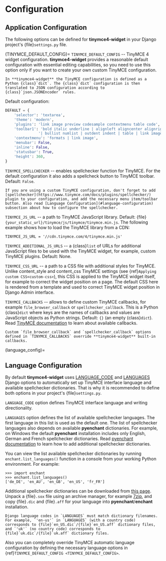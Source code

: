 # Configuration

## Application Configuration

The following options can be defined for **tinymce4-widget** in your Django project's {file}`settings.py` file.

(TINYMCE_DEFAULT_CONFIG)=
`TINYMCE_DEFAULT_CONFIG` -- TinyMCE 4 widget configuration. **tinymce4-widget** provides a reasonable default configuration with essential editing capabilities, so you need to use this option only if you want to create your own custom TinyMCE configuration.

```{note}
In **tinymce4-widget** the TinyMCE configuration is defined as a Python {class}`dict`. The {class}`dict` configuration is then translated to JSON configuration according to {class}`json.JSONEncoder` rules.
```

Default configuration:

```python
DEFAULT = {
    'selector': 'textarea',
    'theme': 'modern',
    'plugins': 'link image preview codesample contextmenu table code',
    'toolbar1': 'bold italic underline | alignleft aligncenter alignright alignjustify '
               '| bullist numlist | outdent indent | table | link image | codesample | preview code',
    'contextmenu': 'formats | link image',
    'menubar': False,
    'inline': False,
    'statusbar': True,
    'height': 360,
}
```

`TINYMCE_SPELLCHECKER` -- enables spellchecker function for TinyMCE. For the default configuration it also adds a spellcheck button to TinyMCE toolbar. Default: `False`.

```{note}
If you are using a custom TinyMCE configuration, don't forget to add [spellchecker](https://www.tinymce.com/docs/plugins/spellchecker/) plugin to your configuration, and add the necessary menu item/toolbar button. Also read [Language Configuration](#language-configuration) subsection about how to configure the spellchecker.
```

`TINYMCE_JS_URL` -- a path to TinyMCE JavaScript library. Default: {file}`{your_static_url}/tinymce/js/tinymce/tinymce.min.js`. The following example shows how to load the TinyMCE library from a CDN:

    TINYMCE_JS_URL = '//cdn.tinymce.com/4/tinymce.min.js'

`TINYMCE_ADDITIONAL_JS_URLS` -- a {class}`list` of URLs for additional JavaScript files to be used with the TinyMCE widget, for example, custom TinyMCE plugins. Default: None.

`TINYMCE_CSS_URL` -- a path to a CSS file with additional styles for TinyMCE. Unlike content_style and content_css TinyMCE settings (see {ref}`Applying custom CSS<custom-css>`), this CSS is applied to the TinyMCE widget itself, for example to correct the widget position on a page. The default CSS here is rendered from a template and used to correct TinyMCE widget position in Django Admin interface.

`TINYMCE_CALLBACKS` -- allows to define custom TinyMCE callbacks, for example `file_browser_callback` or `spellchecker_callback`. This is a Python {class}`dict` where keys are the names of callbacks and values are JavaScript objects as Python strings. Default: `{}` (an empty {class}`dict`). Read [TinyMCE documentation](https://www.tinymce.com/docs/) to learn about available callbacks.

```{note}
Custom `file_browser_callback` and `spellchecker_callback` options defined in `TINYMCE_CALLBACKS` override **tinymce4-widget** built-in callbacks.
```

(language_config)=

## Language Configuration

By default **tinymce4-widget** uses [LANGUAGE_CODE](https://docs.djangoproject.com/en/stable/ref/settings/#language-code) and [LANGUAGES](https://docs.djangoproject.com/en/stable/ref/settings/#languages) Django options to automatically set up TinyMCE interface language and available spellchecker dictionaries. That is why it is recommended to define both options in your project's {file}`settings.py`.

`LANGUAGE_CODE` option defines TinyMCE interface language and writing directionality.

`LANGUAGES` option defines the list of available spellchecker languages. The first language in this list is used as the default one. The list of spellchecker languages also depends on available **pyenchant** dictionaries. For example, on Windows the default **pyenchant** installation includes only English, German and French spellchecker dictionaries. Read [pyenchant documentation](http://pythonhosted.org/pyenchant/tutorial.html#adding-language-dictionaries) to learn how to add additional spellchecker dictionaries.

You can view the list available spellchecker dictionaries by running `enchant.list_languages()` function in a console from your working Python environment. For example:

    >>> import enchant
    >>> enchant.list_languages()
    ['de_DE', 'en_AU', 'en_GB', 'en_US', 'fr_FR']

Additional spellchecker dictionaries can be downloaded from [this page](http://www.softmaker.com/en/download/dictionaries). Unpack a {file}`.sox` file using an archive manager, for example [7zip](http://www.7-zip.org/), and copy {file}`.dic` and {file}`.aff` for your language into **pyenchant**/**enchant** installation.

```{note}
Django language codes in `LANGUAGES` must match dictionary filenames. For example, `'en-us'` in `LANGUAGES` (with a country code) corresponds to {file}`en_US.dic`/{file}`en_US.aff` dictionary files, and `'uk'` (no country code) corresponds to {file}`uk.dic`/{file}`uk.aff` dictionary files.
```

Also you can completely override TinyMCE automatic language configuration by defining the necessary language options in {ref}`TINYMCE_DEFAULT_CONFIG <TINYMCE_DEFAULT_CONFIG>`.
